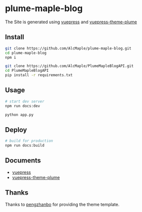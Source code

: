 # plume-maple-blog

The Site is generated using [vuepress](https://vuepress.vuejs.org/) and [vuepress-theme-plume](https://github.com/pengzhanbo/vuepress-theme-plume)

## Install

```sh
git clone https://github.com/AlcMaple/plume-maple-blog.git
cd plume-maple-blog
npm i

git clone https://github.com/AlcMaple/PlumeMapleBlogAPI.git
cd PlumeMapleBlogAPI
pip install -r requirements.txt
```

## Usage

```sh
# start dev server
npm run docs:dev

python app.py
```

## Deploy

```sh
# build for production
npm run docs:build
```

## Documents

- [vuepress](https://vuepress.vuejs.org/)
- [vuepress-theme-plume](https://theme-plume.vuejs.press/)

## Thanks

Thanks to [pengzhanbo](https://github.com/pengzhanbo) for providing the theme template.